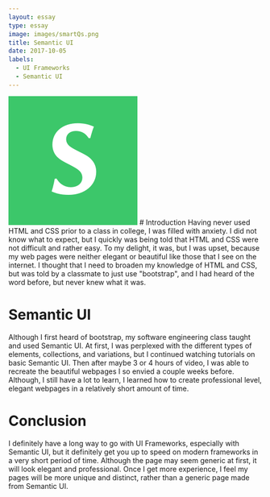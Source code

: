 ```yaml
---
layout: essay
type: essay
image: images/smartQs.png
title: Semantic UI
date: 2017-10-05
labels:
  - UI Frameworks
  - Semantic UI
---
```

<img class="ui smal left floated image" src="../images/semantic.png">
# Introduction
Having never used HTML and CSS prior to a class in college, I was filled with anxiety. I did not know
what to expect, but I quickly was being told that HTML and CSS were not difficult and rather easy.
To my delight, it was, but I was upset, because my web pages were neither elegant or beautiful like
those that I see on the internet. I thought that I need to broaden my knowledge of HTML and CSS, but 
was told by a classmate to just use "bootstrap", and I had heard of the word before, but never knew what
it was.

# Semantic UI
Although I first heard of bootstrap, my software engineering class taught and used Semantic UI. At first,
I was perplexed with the different types of elements, collections, and variations, but I continued watching
tutorials on basic Semantic UI. Then after maybe 3 or 4 hours of video, I was able to recreate the beautiful
webpages I so envied a couple weeks before. Although, I still have a lot to learn, I learned how to 
create professional level, elegant webpages in a relatively short amount of time. 

# Conclusion
I definitely have a long way to go with UI Frameworks, especially with Semantic UI, but it definitely
get you up to speed on modern frameworks in a very short period of time. Although the page may seem generic
at first, it will look elegant and professional. Once I get more experience, I feel my pages will be 
more unique and distinct, rather than a generic page made from Semantic UI.
